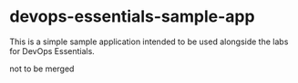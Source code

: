 # devops-essentials-sample-app

This is a simple sample application intended to be used alongside the labs for DevOps Essentials.


not to be merged